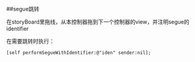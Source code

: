 ##segue跳转


在storyBoard里拖线，从本控制器拖到下一个控制器的view，并注明segue的identifier

在需要跳转时执行：
```
[self performSegueWithIdentifier:@"iden" sender:nil];
```